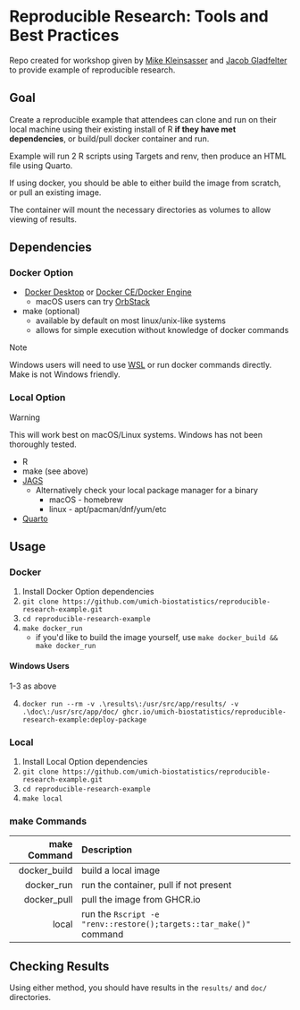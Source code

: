 # Reproducible Research: Tools and Best Practices

Repo created for workshop given by [Mike Kleinsasser](https://github.com/mkleinsa) and [Jacob Gladfelter](https://github.com/um-jglad) to provide example of reproducible research.

## Goal

Create a reproducible example that attendees can clone and run on their local machine using their existing install of R **if they have met dependencies**, or build/pull docker container and run.

Example will run 2 R scripts using Targets and renv, then produce an HTML file using Quarto.

If using docker, you should be able to either build the image from scratch, or pull an existing image.

The container will mount the necessary directories as volumes to allow viewing of results.

## Dependencies

### Docker Option

-  [Docker Desktop](https://docs.docker.com/get-started/get-docker/) or [Docker CE/Docker Engine](https://docs.docker.com/engine/install/)
    - macOS users can try [OrbStack](https://orbstack.dev/)
- make (optional)
    - available by default on most linux/unix-like systems
    - allows for simple execution without knowledge of docker commands
> [!NOTE]
> Windows users will need to use [WSL](https://learn.microsoft.com/en-us/windows/wsl/install) or run docker commands directly. Make is not Windows friendly.

### Local Option

> [!WARNING]
> This will work best on macOS/Linux systems. Windows has not been thoroughly tested.

- R
- make (see above)
- [JAGS](https://sourceforge.net/projects/mcmc-jags/)
    - Alternatively check your local package manager for a binary
        - macOS - homebrew
        - linux - apt/pacman/dnf/yum/etc
- [Quarto](https://quarto.org/docs/get-started/)

## Usage

### Docker

1. Install Docker Option dependencies
2. `git clone https://github.com/umich-biostatistics/reproducible-research-example.git` 
3. `cd reproducible-research-example`
4. `make docker_run`
    - if you'd like to build the image yourself, use `make docker_build && make docker_run`

#### Windows Users

1-3 as above

4. `docker run --rm -v .\results\:/usr/src/app/results/ -v .\doc\:/usr/src/app/doc/ ghcr.io/umich-biostatistics/reproducible-research-example:deploy-package`

### Local

1. Install Local Option dependencies
2. `git clone https://github.com/umich-biostatistics/reproducible-research-example.git` 
3. `cd reproducible-research-example`
4. `make local`

### make Commands

| **make Command** | **Description**                                                    |
| ---------------: | :----------------------------------------------------------------- |
|     docker_build | build a local image                                                |
|       docker_run | run the container, pull if not present                             |
|      docker_pull | pull the image from GHCR.io                                        |
|            local | run the `Rscript -e "renv::restore();targets::tar_make()"` command |

## Checking Results

Using either method, you should have results in the `results/` and `doc/` directories.
